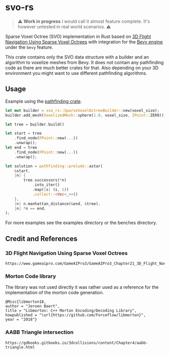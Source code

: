 # svo-rs

> :warning: **Work in progress** I would call it almost feature complete. It's however untested in real world scenarios. :warning:

Sparse Voxel Octree (SVO) implementation in Rust based on [3D Flight Navigation Using
Sparse Voxel Octrees](https://www.gameaipro.com/GameAIPro3/GameAIPro3_Chapter21_3D_Flight_Navigation_Using_Sparse_Voxel_Octrees.pdf) with integration for the [Bevy engine](https://bevyengine.org/) under the `bevy` feature.

This crate contains only the SVO data structure with a builder and an algorithm to voxelize meshes from Bevy. It does not contain any pathfinding code as there are much better crates for that. Also depending on your 3D environment you might want to use different pathfinding algorithms.

## Usage

Example using the [pathfinding crate](https://crates.io/crates/pathfinding).

```rust
let mut builder = svo_rs::SparseVoxelOctreeBuilder::new(voxel_size);
builder.add_mesh(VoxelizedMesh::sphere(1.0, voxel_size, IPoint::ZERO));

let tree = builder.build()

let start = tree
    .find_node(FPoint::new(...))
    .unwrap();
let end = tree
    .find_node(FPoint::new(...))
    .unwrap();

let solution = pathfinding::prelude::astar(
    &start,
    |n| {
        tree.successors(*n)
            .into_iter()
            .map(|s| (s, 1))
            .collect::<Vec<_>>()
    },
    |n| n.manhattan_distance(&end, &tree),
    |n| *n == end,
);
```

For more examples see the examples directory or the benches directory.

## Credit and References

### 3D Flight Navigation Using Sparse Voxel Octrees

```
https://www.gameaipro.com/GameAIPro3/GameAIPro3_Chapter21_3D_Flight_Navigation_Using_Sparse_Voxel_Octrees.pdf
```

### Morton Code library

The library was not used directly it was rather used as a reference for the implementation of the morton code generation.

```
@Misc{libmorton18,
author = "Jeroen Baert",
title = "Libmorton: C++ Morton Encoding/Decoding Library",
howpublished = "\url{https://github.com/Forceflow/libmorton}",
year = "2018"}
```

### AABB Triangle intersection

```
https://gdbooks.gitbooks.io/3dcollisions/content/Chapter4/aabb-triangle.html
```